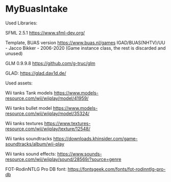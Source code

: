 # MyBuasIntake

Used Libraries:

SFML 2.5.1
https://www.sfml-dev.org/

Template, BUAS version https://www.buas.nl/games
IGAD/BUAS(NHTV)/UU - Jacco Bikker - 2006-2020
(Game instance class, the rest is discarded and unused)

GLM 0.9.9.8
https://github.com/g-truc/glm 


GLAD:
https://glad.dav1d.de/


Used assets:

Wii tanks Tank models
https://www.models-resource.com/wii/wiiplay/model/41959/

Wii tanks bullet model
https://www.models-resource.com/wii/wiiplay/model/35324/

Wii tanks textures
https://www.textures-resource.com/wii/wiiplay/texture/12548/

Wii tanks soundtracks
https://downloads.khinsider.com/game-soundtracks/album/wii-play

Wii tanks sound effects:
https://www.sounds-resource.com/wii/wiiplay/sound/28569/?source=genre

FOT-RodinNTLG Pro DB font:
https://fontsgeek.com/fonts/fot-rodinntlg-pro-db